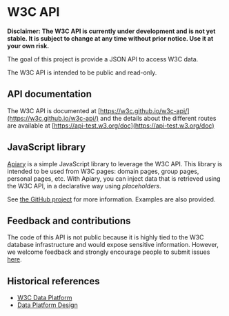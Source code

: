 # W3C API

**Disclaimer: The W3C API is currently under development and is not yet stable. It is subject to change at any time without prior notice. Use it at your own risk.**

The goal of this project is provide a JSON API to access W3C data.

The W3C API is intended to be public and read-only.

## API documentation

The W3C API is documented at [https://w3c.github.io/w3c-api/](https://w3c.github.io/w3c-api/) and the details about the different routes are available at [https://api-test.w3.org/doc](https://api-test.w3.org/doc)

## JavaScript library

[Apiary](https://github.com/w3c/apiary) is a simple JavaScript library to leverage the W3C API.
This library is intended to be used from W3C pages: domain pages, group pages, personal pages, etc.
With Apiary, you can inject data that is retrieved using the W3C API, in a declarative way using *placeholders*.

See [the GitHub project](https://github.com/w3c/apiary) for more information.
Examples are also provided.

## Feedback and contributions

The code of this API is not public because it is highly tied to the W3C database infrastructure and would expose sensitive information. However, we welcome feedback and strongly encourage people to submit issues [here](https://github.com/w3c/w3c-api/issues).

## Historical references

* [W3C Data Platform](http://w3c.github.io/w3c-api/data-platform.html)
* [Data Platform Design](http://w3c.github.io/w3c-api/data-platform-design.html)

